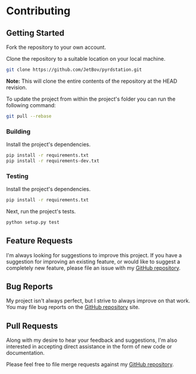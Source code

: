# Contributing

## Getting Started

Fork the repository to your own account.

Clone the repository to a suitable location on your local machine.

```bash
git clone https://github.com/JetBov/pyrdstation.git
```

**Note:** This will clone the entire contents of the repository at the HEAD revision.

To update the project from within the project's folder you can run the following command:

```bash
git pull --rebase
```

### Building

Install the project's dependencies.

```bash
pip install -r requirements.txt
pip install -r requirements-dev.txt
```

### Testing

Install the project's dependencies.

```bash
pip install -r requirements.txt
```

Next, run the project's tests.

```bash
python setup.py test
```

## Feature Requests

I'm always looking for suggestions to improve this project. If you have a suggestion for improving an existing feature, or would like to suggest a completely new feature, please file an issue with my [GitHub repository](https://github.com/JetBov/pyrdstation/issues).

## Bug Reports

My project isn't always perfect, but I strive to always improve on that work. You may file bug reports on the [GitHub repository](https://github.com/JetBov/pyrdstation/issues) site.

## Pull Requests

Along with my desire to hear your feedback and suggestions, I'm also interested in accepting direct assistance in the form of new code or documentation.

Please feel free to file merge requests against my [GitHub repository](https://github.com/JetBov/pyrdstation/pulls).
